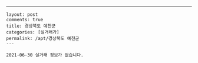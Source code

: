 ---
    layout: post
    comments: true
    title: 경상북도 예천군
    categories: [실거래가]
    permalink: /apt/경상북도 예천군
    ---

    2021-06-30 실거래 정보가 없습니다.

    